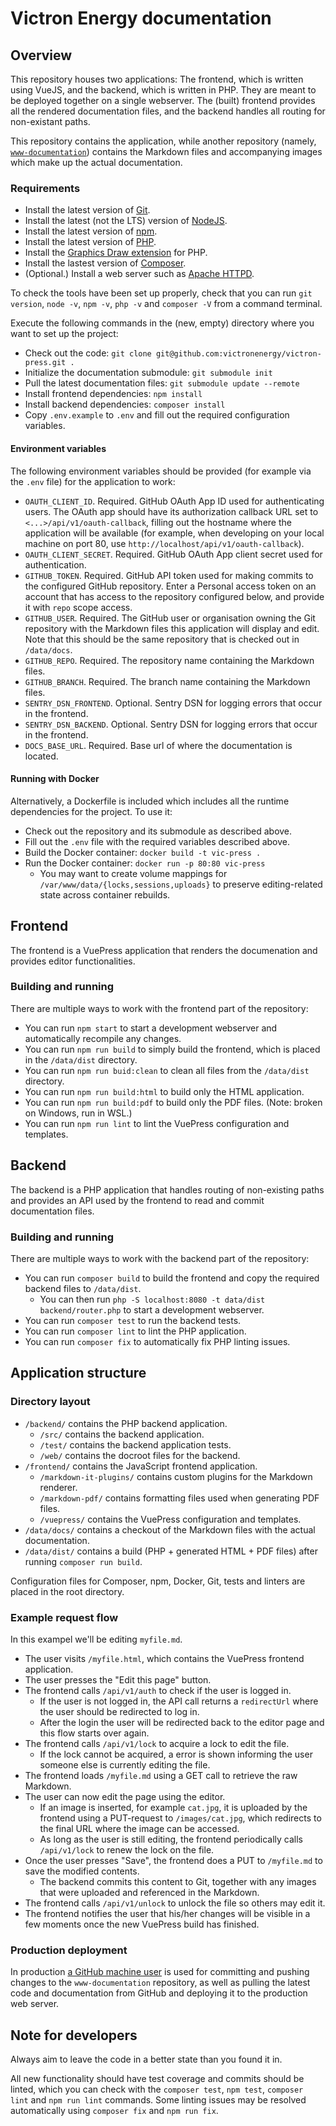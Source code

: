 # Victron Energy documentation

## Overview

This repository houses two applications: The frontend, which is written using
VueJS, and the backend, which is written in PHP. They are meant to be deployed
together on a single webserver. The (built) frontend provides all the rendered
documentation files, and the backend handles all routing for non-existant paths.

This repository contains the application, while another repository (namely,
[`www-documentation`](https://github.com/victronenergy/www-documentation))
contains the Markdown files and accompanying images which make up the actual
documentation.

### Requirements

- Install the latest version of [Git](https://git-scm.com/downloads/).
- Install the latest (not the LTS) version of [NodeJS](https://nodejs.org/en/download/current/).
- Install the latest version of [npm](https://www.npmjs.com/package/npm).
- Install the latest version of [PHP](https://secure.php.net/downloads.php).
- Install the [Graphics Draw extension](https://secure.php.net/manual/en/image.installation.php) for PHP.
- Install the lastest version of [Composer](https://getcomposer.org/download/).
- (Optional.) Install a web server such as [Apache HTTPD](https://httpd.apache.org/download.cgi).

To check the tools have been set up properly, check that you can run
`git version`, `node -v`, `npm -v`, `php -v` and `composer -V` from a command terminal.

Execute the following commands in the (new, empty) directory where you want to set up the project:

- Check out the code: `git clone git@github.com:victronenergy/victron-press.git .`
- Initialize the documentation submodule: `git submodule init`
- Pull the latest documentation files: `git submodule update --remote`
- Install frontend dependencies: `npm install`
- Install backend dependencies: `composer install`
- Copy `.env.example` to `.env` and fill out the required configuration variables.

#### Environment variables

The following environment variables should be provided (for example via the
`.env` file) for the application to work:

- `OAUTH_CLIENT_ID`. Required. GitHub OAuth App ID used for authenticating users. The OAuth
  app should have its authorization callback URL set to `<...>/api/v1/oauth-callback`,
  filling out the hostname where the application will be available (for example, when
  developing on your local machine on port 80, use `http://localhost/api/v1/oauth-callback`).
- `OAUTH_CLIENT_SECRET`. Required. GitHub OAuth App client secret used for authentication.
- `GITHUB_TOKEN`. Required. GitHub API token used for making commits to the configured
  GitHub repository. Enter a Personal access token on an account that has access to the
  repository configured below, and provide it with `repo` scope access.
- `GITHUB_USER`. Required. The GitHub user or organisation owning the Git repository
  with the Markdown files this application will display and edit. Note that this should
  be the same repository that is checked out in `/data/docs`.
- `GITHUB_REPO`. Required. The repository name containing the Markdown files.
- `GITHUB_BRANCH`. Required. The branch name containing the Markdown files.
- `SENTRY_DSN_FRONTEND`. Optional. Sentry DSN for logging errors that occur in the frontend.
- `SENTRY_DSN_BACKEND`. Optional. Sentry DSN for logging errors that occur in the frontend.
- `DOCS_BASE_URL`. Required. Base url of where the documentation is located.

#### Running with Docker

Alternatively, a Dockerfile is included which includes all the runtime
dependencies for the project. To use it:

- Check out the repository and its submodule as described above.
- Fill out the `.env` file with the required variables described above.
- Build the Docker container: `docker build -t vic-press .`
- Run the Docker container: `docker run -p 80:80 vic-press`
  - You may want to create volume mappings for `/var/www/data/{locks,sessions,uploads}`
    to preserve editing-related state across container rebuilds.

## Frontend

The frontend is a VuePress application that renders the documenation and
provides editor functionalities.

### Building and running

There are multiple ways to work with the frontend part of the repository:

- You can run `npm start` to start a development webserver and automatically recompile any changes.
- You can run `npm run build` to simply build the frontend, which is placed in the `/data/dist` directory.
- You can run `npm run buid:clean` to clean all files from the `/data/dist` directory.
- You can run `npm run build:html` to build only the HTML application.
- You can run `npm run build:pdf` to build only the PDF files. (Note: broken on Windows, run in WSL.)
- You can run `npm run lint` to lint the VuePress configuration and templates.

## Backend

The backend is a PHP application that handles routing of non-existing paths and
provides an API used by the frontend to read and commit documentation files.

### Building and running

There are multiple ways to work with the backend part of the repository:

- You can run `composer build` to build the frontend and copy the required backend files to `/data/dist`.
  - You can then run `php -S localhost:8080 -t data/dist backend/router.php` to start a development webserver.
- You can run `composer test` to run the backend tests.
- You can run `composer lint` to lint the PHP application.
- You can run `composer fix` to automatically fix PHP linting issues.

## Application structure

### Directory layout

- `/backend/` contains the PHP backend application.
  - `/src/` contains the backend application.
  - `/test/` contains the backend application tests.
  - `/web/` contains the docroot files for the backend.
- `/frontend/` contains the JavaScript frontend application.
  - `/markdown-it-plugins/` contains custom plugins for the Markdown renderer.
  - `/markdown-pdf/` contains formatting files used when generating PDF files.
  - `/vuepress/` contains the VuePress configuration and templates.
- `/data/docs/` contains a checkout of the Markdown files with the actual documentation.
- `/data/dist/` contains a build (PHP + generated HTML + PDF files) after running `composer run build`.

Configuration files for Composer, npm, Docker, Git, tests and linters are placed
in the root directory.

### Example request flow

In this exampel we'll be editing `myfile.md`.

- The user visits `/myfile.html`, which contains the VuePress frontend application.
- The user presses the "Edit this page" button.
- The frontend calls `/api/v1/auth` to check if the user is logged in.
  - If the user is not logged in, the API call returns a `redirectUrl` where
    the user should be redirected to log in.
  - After the login the user will be redirected back to the editor page and
    this flow starts over again.
- The frontend calls `/api/v1/lock` to acquire a lock to edit the file.
  - If the lock cannot be acquired, a error is shown informing the user
    someone else is currently editing the file.
- The frontend loads `/myfile.md` using a GET call to retrieve the raw
  Markdown.
- The user can now edit the page using the editor.
  - If an image is inserted, for example `cat.jpg`, it is uploaded by the
    frontend using a PUT-request to `/images/cat.jpg`, which redirects to the
    final URL where the image can be accessed.
  - As long as the user is still editing, the frontend periodically calls
    `/api/v1/lock` to renew the lock on the file.
- Once the user presses "Save", the frontend does a PUT to `/myfile.md` to
  save the modified contents.
  - The backend commits this content to Git, together with any images that
    were uploaded and referenced in the Markdown.
- The frontend calls `/api/v1/unlock` to unlock the file so others may edit it.
- The frontend notifies the user that his/her changes will be visible in a few
  moments once the new VuePress build has finished.

### Production deployment

In production [a GitHub machine user](https://github.com/VictronPress) is used
for committing and pushing changes to the `www-documentation` repository, as
well as pulling the latest code and documentation from GitHub and deploying it
to the production web server.

## Note for developers

Always aim to leave the code in a better state than you found it in.

All new functionality should have test coverage and commits should be linted,
which you can check with the `composer test`, `npm test`, `composer lint` and
`npm run lint` commands. Some linting issues may be resolved automatically
using `composer fix` and `npm run fix`.

